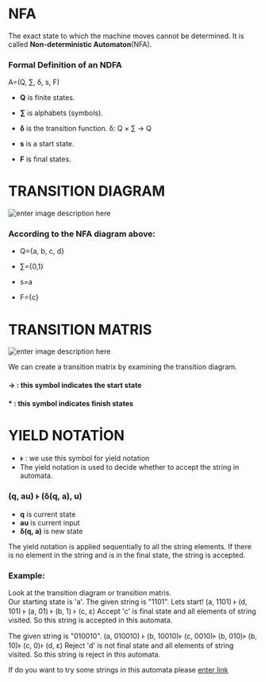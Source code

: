 ﻿# NFA
The exact state to which the machine moves cannot be determined. It is called **Non-deterministic Automaton**(NFA).
### Formal Definition of an NDFA

A=(Q, ∑, δ, s, F) 

-   **Q** is finite states.
    
-   **∑** is alphabets (symbols).
    
-   **δ** is the transition function. δ: Q × ∑ → Q
    
-   **s** is a start state. 

-   **F** is final states. 

# TRANSITION DIAGRAM
![enter image description here](https://lh3.googleusercontent.com/G6ENZ45lDEXfhXAyUgJTz0sIbvf0CoADiymyHIUcrKL117L1GDYDaVcqD9xeO2Wi1jpK1B2eo-pb "Transition Diagram")
 ### According to the NFA diagram above:
 -   Q={a, b, c, d}
    
-   ∑={0,1}
    
-   s=a
    
-   F={c}


# TRANSITION MATRIS
![enter image description here](https://lh3.googleusercontent.com/-StQ-Ie2hEbzQpEA9548b5JRo5x5i8atumZHf8OIcuYoSJhcJ7Qui97INyNQbQdD_bZ2AN7TGy-Q "Transition Matris")

We can create a transition matrix by examining the transition diagram.


#### → :    this symbol indicates the start state

####  * :  this symbol indicates  finish states


# YIELD NOTATİON
-    **ⱶ**  :  we use this symbol for yield notation
- The yield notation is used to decide whether to accept the string in automata.
### (q, au) ⱶ (δ(q, a), u)
- **q** is current state
- **au** is current input
- **δ(q, a)** is new state

The yield notation is applied sequentially to all the string elements. If there is no element in the string and is in the final state, the string is accepted.
### Example:
Look at the transition diagram or transition matris.   
Our starting state is 'a'. 
The given string  is "1101".
Lets start!
(a, 1101) ⱶ (d, 101) ⱶ (a, 01) ⱶ (b, 1) ⱶ (c, ɛ)  Accept
'c' is final state and all elements of string visited.
So this string is accepted in this automata.

The given string  is "010010".
(a, 010010) ⱶ (b, 10010)ⱶ (c, 0010)ⱶ (b, 010)ⱶ (b, 10)ⱶ (c, 0)ⱶ (d, ɛ)  Reject
'd' is not final state and all elements of string visited.
So this string is reject in this automata.

If do you want to try some strings in this automata please 
[enter link](https://github.com/AyseSenaFeyiz/Automata/tree/master/docs/fa/AyseSena_NFAYieldNotation.jar)
